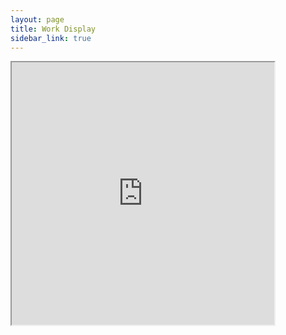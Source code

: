 ```yaml
---
layout: page
title: Work Display
sidebar_link: true
---
```


<iframe width = 420 height = 420 src="https://editor.p5js.org/Anafe0609/embed/vJrnZv_i7"></iframe>